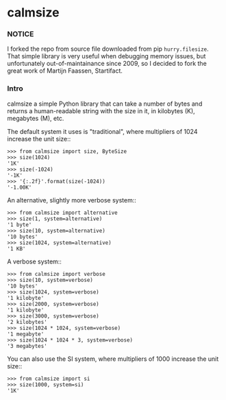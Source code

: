 calmsize
==============

### NOTICE

I forked the repo from source file downloaded from pip `hurry.filesize`.
That simple library is very useful when debugging memory issues, but 
unfortunately out-of-maintainance since 2009, so I decided to fork
the great work of Martijn Faassen, Startifact.

### Intro

calmsize a simple Python library that can take a number of bytes and
returns a human-readable string with the size in it, in kilobytes (K),
megabytes (M), etc.

The default system it uses is "traditional", where multipliers of 1024
increase the unit size::

```ipython
>>> from calmsize import size, ByteSize
>>> size(1024)
'1K'
>>> size(-1024)
'-1K'
>>> '{:.2f}'.format(size(-1024))
'-1.00K'
```

An alternative, slightly more verbose system::

```ipython
>>> from calmsize import alternative
>>> size(1, system=alternative)
'1 byte'
>>> size(10, system=alternative)
'10 bytes'
>>> size(1024, system=alternative)
'1 KB'
```

A verbose system::

```ipython
>>> from calmsize import verbose
>>> size(10, system=verbose)
'10 bytes'
>>> size(1024, system=verbose)
'1 kilobyte'
>>> size(2000, system=verbose)
'1 kilobyte'
>>> size(3000, system=verbose)
'2 kilobytes'
>>> size(1024 * 1024, system=verbose)
'1 megabyte'
>>> size(1024 * 1024 * 3, system=verbose)
'3 megabytes'
```

You can also use the SI system, where multipliers of 1000 increase the unit
size::

```ipython
>>> from calmsize import si
>>> size(1000, system=si)
'1K'
```
